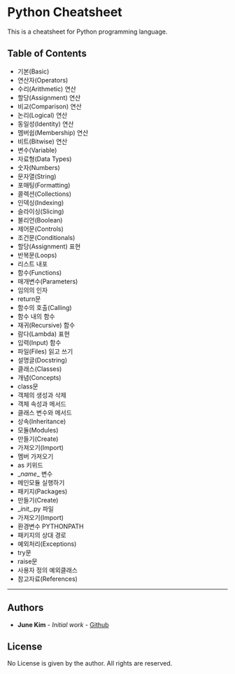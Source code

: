 # Python Cheatsheet

This is a cheatsheet for Python programming language.

## Table of Contents

- 기본(Basic)
- 연산자(Operators)
- 수리(Arithmetic) 연산
- 할당(Assignment) 연산
- 비교(Comparison) 연산
- 논리(Logical) 연산
- 동일성(Identity) 연산
- 멤버쉽(Membership) 연산
- 비트(Bitwise) 연산
- 변수(Variable)
- 자료형(Data Types)
- 숫자(Numbers)
- 문자열(String)
- 포매팅(Formatting)
- 콜렉션(Collections)
- 인덱싱(Indexing)
- 슬라이싱(Slicing)
- 불리언(Boolean)
- 제어문(Controls)
- 조건문(Conditionals)
- 할당(Assignment) 표현
- 반복문(Loops)
- 리스트 내포
- 함수(Functions)
- 매개변수(Parameters)
- 임의의 인자
- return문
- 함수의 호출(Calling)
- 함수 내의 함수
- 재귀(Recursive) 함수
- 람다(Lambda) 표현
- 입력(Input) 함수
- 파일(Files) 읽고 쓰기
- 설명글(Docstring)
- 클래스(Classes)
- 개념(Concepts)
- class문
- 객체의 생성과 삭제
- 객체 속성과 메서드
- 클래스 변수와 메서드
- 상속(Inheritance)
- 모듈(Modules)
- 만들기(Create)
- 가져오기(Import)
- 멤버 가져오기
- as 키위드
- \__name__ 변수
- 메인모듈 실행하기
- 패키지(Packages)
- 만들기(Create)
- \__init__.py 파일
- 가져오기(Import)
- 환경변수 PYTHONPATH
- 패키지의 상대 경로
- 예외처리(Exceptions)
- try문
- raise문
- 사용자 정의 예외클래스
- 참고자료(References)

---

## Authors

- **June Kim** - _Initial work_ - [Github](https://github.com/junekimdev)

## License

No License is given by the author. All rights are reserved.
